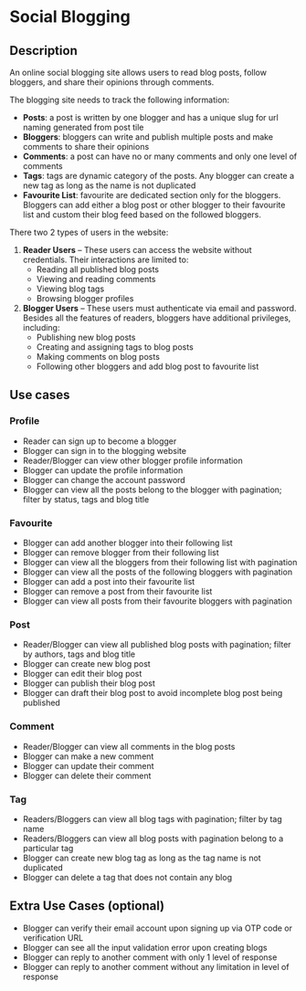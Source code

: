 # Social Blogging

## Description
An online social blogging site allows users to read blog posts, follow bloggers, and share their opinions through comments.

The blogging site needs to track the following information:
- **Posts**: a post is written by one blogger and has a unique slug for url naming generated from post tile
- **Bloggers**: bloggers can write and publish multiple posts and make comments to share their opinions
- **Comments**: a post can have no or many comments and only one level of comments
- **Tags**: tags are dynamic category of the posts. Any blogger can create a new tag as long as the name is not duplicated
- **Favourite List**: favourite are dedicated section only for the bloggers. Bloggers can add either a blog post or
other blogger to their favourite list and custom their blog feed based on the followed bloggers.

There two 2 types of users in the website:
1. **Reader Users** – These users can access the website without credentials. Their interactions are limited to:
   - Reading all published blog posts
   - Viewing and reading comments
   - Viewing blog tags
   - Browsing blogger profiles
2. **Blogger Users** – These users must authenticate via email and password. Besides all the features of readers,
bloggers have additional privileges, including:
   - Publishing new blog posts
   - Creating and assigning tags to blog posts
   - Making comments on blog posts
   - Following other bloggers and add blog post to favourite list

## Use cases
### Profile
- Reader can sign up to become a blogger
- Blogger can sign in to the blogging website
- Reader/Blogger can view other blogger profile information
- Blogger can update the profile information
- Blogger can change the account password
- Blogger can view all the posts belong to the blogger with pagination; filter by status, tags and blog title

### Favourite
- Blogger can add another blogger into their following list
- Blogger can remove blogger from their following list
- Blogger can view all the bloggers from their following list with pagination
- Blogger can view all the posts of the following bloggers with pagination
- Blogger can add a post into their favourite list
- Blogger can remove a post from their favourite list
- Blogger can view all posts from their favourite bloggers with pagination

### Post
- Reader/Blogger can view all published blog posts with pagination; filter by authors, tags and blog title
- Blogger can create new blog post
- Blogger can edit their blog post
- Blogger can publish their blog post
- Blogger can draft their blog post to avoid incomplete blog post being published

### Comment
- Reader/Blogger can view all comments in the blog posts
- Blogger can make a new comment
- Blogger can update their comment
- Blogger can delete their comment

### Tag
- Readers/Bloggers can view all blog tags with pagination; filter by tag name
- Readers/Bloggers can view all blog posts with pagination belong to a particular tag
- Blogger can create new blog tag as long as the tag name is not duplicated
- Blogger can delete a tag that does not contain any blog

## Extra Use Cases (optional)
- Blogger can verify their email account upon signing up via OTP code or verification URL
- Blogger can see all the input validation error upon creating blogs
- Blogger can reply to another comment with only 1 level of response
- Blogger can reply to another comment without any limitation in level of response
